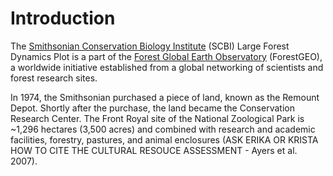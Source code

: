 # Introduction

The [Smithsonian Conservation Biology Institute](https://nationalzoo.si.edu/conservation) (SCBI) Large Forest Dynamics Plot is a part of the [Forest Global Earth Observatory](https://forestgeo.si.edu/) (ForestGEO), a worldwide initiative established from a global networking of scientists and forest research sites.

In 1974, the Smithsonian purchased a piece of land, known as the Remount Depot. Shortly after the purchase, the land became the Conservation Research Center. The Front Royal site of the National Zoological Park is ~1,296 hectares (3,500 acres) and combined with research and academic facilities, forestry, pastures, and animal enclosures (ASK ERIKA OR KRISTA HOW TO CITE THE CULTURAL RESOUCE ASSESSMENT - Ayers et al. 2007).
